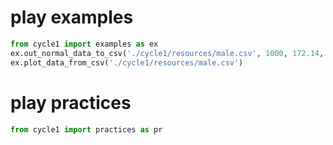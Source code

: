 # play examples

```python
from cycle1 import examples as ex
ex.out_normal_data_to_csv('./cycle1/resources/male.csv', 1000, 172.14, 5.57)
ex.plot_data_from_csv('./cycle1/resources/male.csv')
```

# play practices

```python
from cycle1 import practices as pr
```